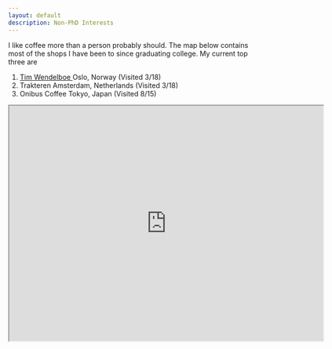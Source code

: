 ```yaml
---
layout: default
description: Non-PhD Interests
---
```


I like coffee more than a person probably should. The map below contains most of the shops I have been to since graduating college. My current top three are 
1.  <span class="fn">
      <a href="https://www.timwendelboe.no">Tim Wendelboe  </a> Oslo, Norway (Visited 3/18)
    </span>
2. Trakteren Amsterdam, Netherlands (Visited 3/18)
3. Onibus Coffee Tokyo, Japan (Visited 8/15)

<iframe src="https://www.google.com/maps/d/u/0/embed?mid=1Q3F7PwfN9W2hqTMrI-XIJBoLrVo" width="640" height="480"></iframe>
